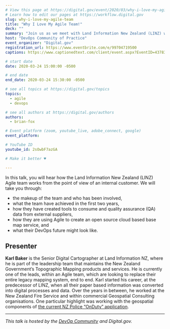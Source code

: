 ```yaml
---
# View this page at https://digital.gov/event/2020/03/why-i-love-my-agile-team
# Learn how to edit our pages at https://workflow.digital.gov
slug: why-i-love-my-agile-team
title: "Why I Love My Agile Team!"
deck: ""
summary: "Join us as we meet with Land Information New Zealand (LINZ) who is utilizing an agile approach to assist in further updating their topographical information and data."
host: "DevOps Community of Practice"
event_organizer: "Digital.gov"
registration_url: https://www.eventbrite.com/e/99704719500
captions: https://www.captionedtext.com/client/event.aspx?EventID=4378304&CustomerID=321

# start date
date: 2020-03-24 15:00:00 -0500

# end date
end_date: 2020-03-24 15:30:00 -0500

# see all topics at https://digital.gov/topics
topics: 
  - agile
  - devops

# see all authors at https://digital.gov/authors
authors: 
  - brian-fox

# Event platform (zoom, youtube_live, adobe_connect, google)
event_platform:

# YouTube ID
youtube_id: 2sOwbF7azGA

# Make it better ♥

---
```


In this talk, you will hear how the Land Information New Zealand (LINZ) Agile team works from the point of view of an internal customer. We will take you through:

 - the makeup of the team and who has been involved,
 - what the team have achieved in the first two years,
 - how they have created tools to consume and quality assurance (QA) data from external suppliers,
 - how they are using Agile to create an open source cloud based base map service, and
 - what their DevOps future might look like.
 
## Presenter

**Karl Baker** is the Senior Digital Cartographer at Land Information NZ, where he is part of the leadership team that maintains the New Zealand Government’s Topographic Mapping products and services. He is currently one of the leads, within an Agile team, which are looking to replace their entire legacy mapping system, end to end. Karl started his career, at the predecessor of LINZ, when all their paper based information was converted into digital processes and data. Over the years in between, he worked at the New Zealand Fire Service and within commercial Geospatial Consulting organisations. One particular highlight was working with the geospatial components of [the current NZ Police “OnDuty” application](https://www.police.govt.nz/news/ten-one-magazine/well-and-truly-onduty).

---

*This talk is hosted by the [DevOp Community](https://digital.gov/communities/devops/) and Digital.gov.*
